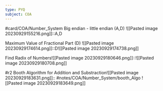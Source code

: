 ```yaml
---
type: PYQ
subject: COA
---
```

#card/COA/Number_System 
Big endian - little endian (A,D) ![[Pasted image 20230929155216.png]]::A,D <!--SR:!2023-11-10,10,270-->

 
Maximum Value of Fractional Part (D) ![[Pasted image 20230929174614.png]]::D![[Pasted image 20230929174738.png]] <!--SR:!2023-11-18,17,290-->


Find Radix of Numbers![[Pasted image 20230929180646.png]]::![[Pasted image 20230929180708.png]] <!--SR:!2023-11-15,14,290-->


 #r2 Booth Algorithm for Addition and Substraction![[Pasted image 20230929183631.png]]:: #notes/COA/Number_System/booth_Algo ![[Pasted image 20230929183649.png]]

